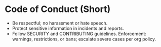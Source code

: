 # Code of Conduct (Short)
- Be respectful; no harassment or hate speech.
- Protect sensitive information in incidents and reports.
- Follow SECURITY and CONTRIBUTING guidelines.
Enforcement: warnings, restrictions, or bans; escalate severe cases per org policy.
